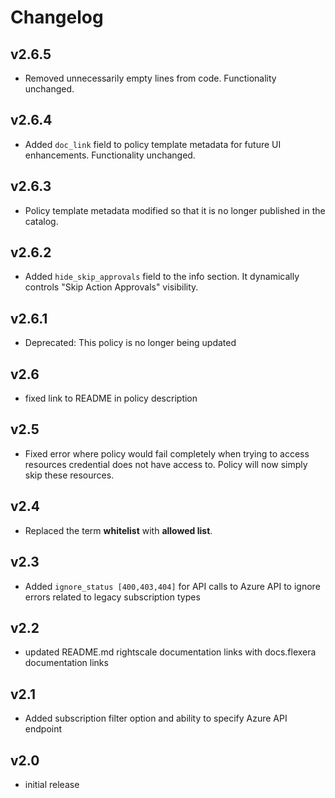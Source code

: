 # Changelog

## v2.6.5

- Removed unnecessarily empty lines from code. Functionality unchanged.

## v2.6.4

- Added `doc_link` field to policy template metadata for future UI enhancements. Functionality unchanged.

## v2.6.3

- Policy template metadata modified so that it is no longer published in the catalog.

## v2.6.2

- Added `hide_skip_approvals` field to the info section. It dynamically controls "Skip Action Approvals" visibility.

## v2.6.1

- Deprecated: This policy is no longer being updated

## v2.6

- fixed link to README in policy description

## v2.5

- Fixed error where policy would fail completely when trying to access resources credential does not have access to. Policy will now simply skip these resources.

## v2.4

- Replaced the term **whitelist** with **allowed list**.

## v2.3

- Added `ignore_status [400,403,404]` for API calls to Azure API to ignore errors related to legacy subscription types

## v2.2

- updated README.md rightscale documentation links with docs.flexera documentation links

## v2.1

- Added subscription filter option and ability to specify Azure API endpoint

## v2.0

- initial release
